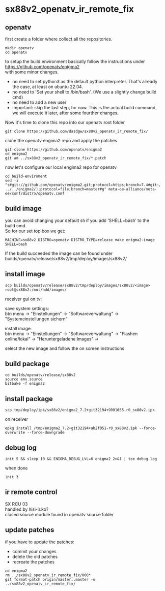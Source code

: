 # sx88v2_openatv_ir_remote_fix

## openatv

first create a folder where collect all the repositories.
```
mkdir openatv
cd openatv
```

to setup the build environment basically follow the instructions under  
https://github.com/openatv/enigma2  
with some minor changes.

- no need to set python3 as the default python interpreter. That's already the case, at least on ubuntu 22.04.
- no need to 'Set your shell to /bin/bash'. (We use a slightly change build cmd)
- no need to add a new user
- important: skip the last step, for now. This is the actual build command, we will execute it later, after some fourther changes.

Now it's time to clone this repo into our openatv root folder
```
git clone https://github.com/dasdgw/sx88v2_openatv_ir_remote_fix/
```

clone the openatv engima2 repo and apply the patches

```
git clone https://github.com/openatv/enigma2
cd enigma2
git am ../sx88v2_openatv_ir_remote_fix/*.patch
```
now let's configure our local engima2 repo for openatv
```
cd build-enviroment
sed -i "s#git://github.com/openatv/enigma2.git;protocol=https;branch=7.4#git://$(realpath ../../enigma2/);protocol=file;branch=master#g" meta-oe-alliance/meta-oe/conf/distro/openatv.conf
```

## build image
you can avoid changing your default sh if you add 'SHELL=bash' to the build cmd.  
So for our set top box we get:
```
MACHINE=sx88v2 DISTRO=openatv DISTRO_TYPE=release make enigma2-image SHELL=bash
```
If the build succeeded the image can be found under  
builds/openatv/release/sx88v2/tmp/deploy/images/sx88v2/

## install image

```
scp builds/openatv/release/sx88v2/tmp/deploy/images/sx88v2/<image> root@sx88v2:/mnt/hdd/images/
```
receiver gui on tv:

save system settings:  
btn menu -> "Einstellungen" -> "Softwareverwaltung" -> "Systemeinstellungen sichern"

install image:  
btn menu -> "Einstellungen" -> "Softwareverwaltung" -> "Flashen online/lokal" -> "Heruntergeladene Images" ->  

select the new image and follow the on screen instructions

## build package

```
cd builds/openatv/release/sx88v2
source env.source
bitbake -f enigma2
```

## install package

```
scp tmp/deploy/ipk/sx88v2/enigma2_7.2+git32194+9001055-r0_sx88v2.ipk
```

on receiver
```
opkg install /tmp/enigma2_7.2+git32194+ab2f051-r0_sx88v2.ipk --force-overwrite --force-downgrade
```
## debug log
```
init 5 && sleep 10 && ENIGMA_DEBUG_LVL=6 enigma2 2>&1 | tee debug.log
```

when done
```
init 3
```

## ir remote control

SX RCU 03  
handled by hisi-ir.ko?  
closed source module found in openatv source folder

## update patches
if you have to update the patches:
- commit your changes
- delete the old patches
- recreate the patches
```
cd enigma2
rm ../sx88v2_openatv_ir_remote_fix/000*
git format-patch origin/master..master -o ../sx88v2_openatv_ir_remote_fix/
```
